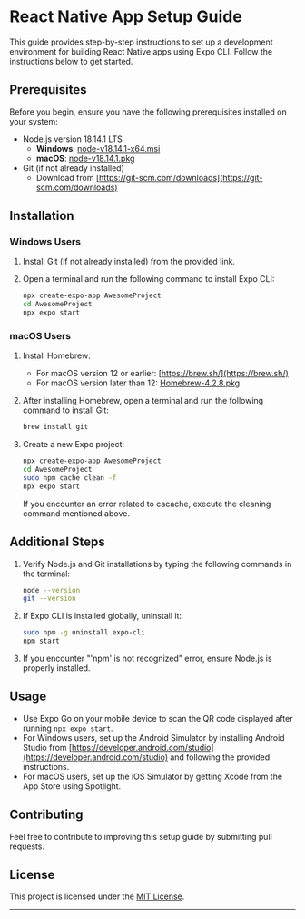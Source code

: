 # React Native App Setup Guide

This guide provides step-by-step instructions to set up a development environment for building React Native apps using Expo CLI. Follow the instructions below to get started.

## Prerequisites

Before you begin, ensure you have the following prerequisites installed on your system:

- Node.js version 18.14.1 LTS
  - **Windows**: [node-v18.14.1-x64.msi](download_link_for_windows)
  - **macOS**: [node-v18.14.1.pkg](download_link_for_macos)
- Git (if not already installed)
  - Download from [https://git-scm.com/downloads](https://git-scm.com/downloads)

## Installation

### Windows Users

1. Install Git (if not already installed) from the provided link.
2. Open a terminal and run the following command to install Expo CLI:

   ```bash
   npx create-expo-app AwesomeProject
   cd AwesomeProject
   npx expo start
   ```

### macOS Users

1. Install Homebrew:
   - For macOS version 12 or earlier: [https://brew.sh/](https://brew.sh/)
   - For macOS version later than 12: [Homebrew-4.2.8.pkg](download_link_for_homebrew)
2. After installing Homebrew, open a terminal and run the following command to install Git:

   ```bash
   brew install git
   ```

3. Create a new Expo project:

   ```bash
   npx create-expo-app AwesomeProject
   cd AwesomeProject
   sudo npm cache clean -f
   npx expo start
   ```

   If you encounter an error related to cacache, execute the cleaning command mentioned above.

## Additional Steps

1. Verify Node.js and Git installations by typing the following commands in the terminal:

   ```bash
   node --version
   git --version
   ```

2. If Expo CLI is installed globally, uninstall it:

   ```bash
   sudo npm -g uninstall expo-cli
   npm start
   ```

3. If you encounter "'npm' is not recognized" error, ensure Node.js is properly installed.

## Usage

- Use Expo Go on your mobile device to scan the QR code displayed after running `npx expo start`.
- For Windows users, set up the Android Simulator by installing Android Studio from [https://developer.android.com/studio](https://developer.android.com/studio) and following the provided instructions.
- For macOS users, set up the iOS Simulator by getting Xcode from the App Store using Spotlight.

## Contributing

Feel free to contribute to improving this setup guide by submitting pull requests.

## License

This project is licensed under the [MIT License](LICENSE).

---
